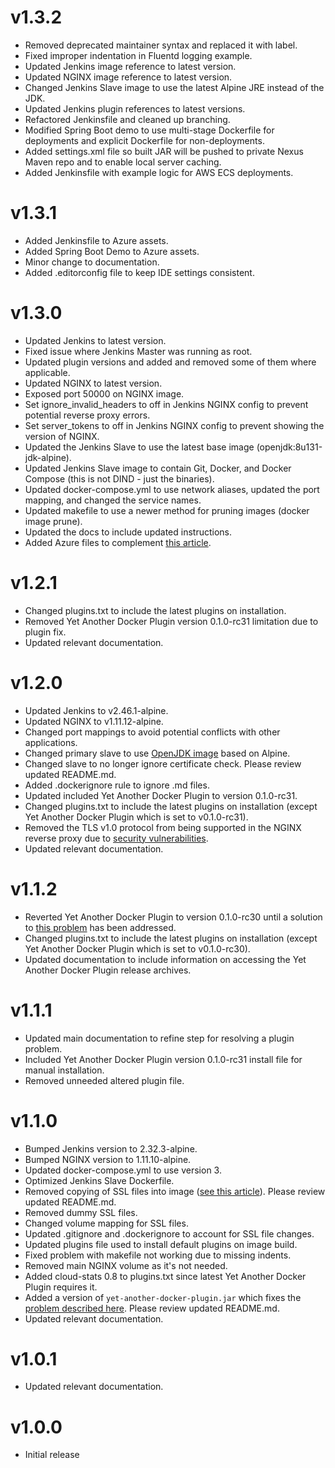 # v1.3.2

- Removed deprecated maintainer syntax and replaced it with label.
- Fixed improper indentation in Fluentd logging example.
- Updated Jenkins image reference to latest version.
- Updated NGINX image reference to latest version.
- Changed Jenkins Slave image to use the latest Alpine JRE instead of the JDK.
- Updated Jenkins plugin references to latest versions.
- Refactored Jenkinsfile and cleaned up branching.
- Modified Spring Boot demo to use multi-stage Dockerfile for deployments and explicit Dockerfile for non-deployments.
- Added settings.xml file so built JAR will be pushed to private Nexus Maven repo and to enable local server caching.
- Added Jenkinsfile with example logic for AWS ECS deployments.

# v1.3.1

- Added Jenkinsfile to Azure assets.
- Added Spring Boot Demo to Azure assets.
- Minor change to documentation.
- Added .editorconfig file to keep IDE settings consistent.

# v1.3.0

- Updated Jenkins to latest version.
- Fixed issue where Jenkins Master was running as root.
- Updated plugin versions and added and removed some of them where applicable.
- Updated NGINX to latest version.
- Exposed port 50000 on NGINX image.
- Set ignore_invalid_headers to off in Jenkins NGINX config to prevent potential reverse proxy errors.
- Set server_tokens to off in Jenkins NGINX config to prevent showing the version of NGINX.
- Updated the Jenkins Slave to use the latest base image (openjdk:8u131-jdk-alpine).
- Updated Jenkins Slave image to contain Git, Docker, and Docker Compose (this is not DIND - just the binaries).
- Updated docker-compose.yml to use network aliases, updated the port mapping, and changed the service names.
- Updated makefile to use a newer method for pruning images (docker image prune).
- Updated the docs to include updated instructions.
- Added Azure files to complement [this article](https://danieleagle.com/2017/10/setting-up-a-private-cicd-solution-in-azure/).

# v1.2.1

- Changed plugins.txt to include the latest plugins on installation.
- Removed Yet Another Docker Plugin version 0.1.0-rc31 limitation due to plugin fix.
- Updated relevant documentation.

# v1.2.0

- Updated Jenkins to v2.46.1-alpine.
- Updated NGINX to v1.11.12-alpine.
- Changed port mappings to avoid potential conflicts with other applications.
- Changed primary slave to use [OpenJDK image](https://hub.docker.com/r/_/openjdk/) based on Alpine.
- Changed slave to no longer ignore certificate check. Please review updated README.md.
- Added .dockerignore rule to ignore .md files.
- Updated included Yet Another Docker Plugin to version 0.1.0-rc31.
- Changed plugins.txt to include the latest plugins on installation (except Yet Another Docker Plugin which is set to v0.1.0-rc31).
- Removed the TLS v1.0 protocol from being supported in the NGINX reverse proxy due to [security vulnerabilities](https://www.edgehosting.com/blog/2016/01/alternatives-for-tlsv1-and-sslv3-encryption/).
- Updated relevant documentation.

# v1.1.2

- Reverted Yet Another Docker Plugin to version 0.1.0-rc30 until a solution to [this problem](https://github.com/KostyaSha/yet-another-docker-plugin/issues/136) has been addressed.
- Changed plugins.txt to include the latest plugins on installation (except Yet Another Docker Plugin which is set to v0.1.0-rc30).
- Updated documentation to include information on accessing the Yet Another Docker Plugin release archives.

# v1.1.1

- Updated main documentation to refine step for resolving a plugin problem.
- Included Yet Another Docker Plugin version 0.1.0-rc31 install file for manual installation.
- Removed unneeded altered plugin file.

# v1.1.0

- Bumped Jenkins version to 2.32.3-alpine.
- Bumped NGINX version to 1.11.10-alpine.
- Updated docker-compose.yml to use version 3.
- Optimized Jenkins Slave Dockerfile.
- Removed copying of SSL files into image ([see this article](https://developer.atlassian.com/blog/2016/06/common-dockerfile-mistakes/)). Please review updated README.md.
- Removed dummy SSL files.
- Changed volume mapping for SSL files.
- Updated .gitignore and .dockerignore to account for SSL file changes.
- Updated plugins file used to install default plugins on image build.
- Fixed problem with makefile not working due to missing indents.
- Removed main NGINX volume as it's not needed.
- Added cloud-stats 0.8 to plugins.txt since latest Yet Another Docker Plugin requires it.
- Added a version of `yet-another-docker-plugin.jar` which fixes the [problem described here](https://github.com/KostyaSha/yet-another-docker-plugin/issues/132). Please review updated README.md.
- Updated relevant documentation.

# v1.0.1

- Updated relevant documentation.

# v1.0.0

- Initial release
